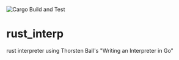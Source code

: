 ![Cargo Build and Test](https://github.com/tbennett/rust_interp/actions/workflows/rust.yml/badge.svg)

# rust_interp
rust interpreter using Thorsten Ball's "Writing an Interpreter in Go"
